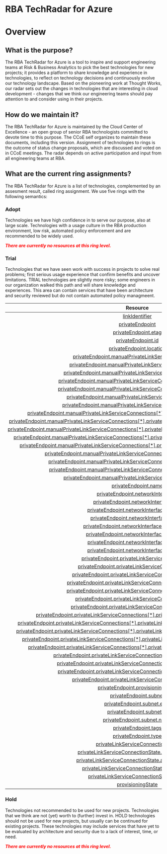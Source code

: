 
RBA TechRadar for Azure
=======================

# Overview

## What is the purpose?


The RBA TechRadar for Azure is a tool to inspire and support engineering teams at Risk & Business Analytics to pick the best technologies for new projects; it provides a platform to share knowledge and experience in technologies, to reflect on technology decisions and continuously evolve our technology landscape.  Based on the pioneering work at Thought Works, our radar sets out the changes in technologies that are interesting in cloud development - changes that we think our engineering teams should pay attention to and consider using in their projects.
## How do we maintain it?


The RBA TechRadar for Azure is maintained by the Cloud Center of Excellence - an open group of senior RBA technologists committed to devote time to this purpose.  The CCoE self organizes to maintain these documents, including this version.  Assignment of technologies to rings is the outcome of status change proposals, which are discussed and voted on in CCoE meetings.  The radar depends on active participation and input from all engineering teams at RBA.
## What are the current ring assignments?


The RBA TechRadar for Azure is a list of technologies, complemented by an assesment result, called ring assignment.  We use five rings with the following semantics:
### Adopt


Technologies we have high confidence in to serve our purpose, also at large scale.  Technologies with a usage culture in the RBA production environment, low risk, automated policy enforcement and are recommended to be widely used.  
  
***<font color="red"> There are currently no resources at this ring level. </font>***
### Trial


Technologies that we have seen work with success in projects to solve real problems;  first serious usage experience that confirm benefits and uncover limitations.  TRIAL technologies are slightly more risky; some engineers in our organization walked this path and will share knowledge and experiences.  This area can contain services that have been architecture and security reviewed but do not contain automated policy managmeent.  

|Resource|Description|Path|Status|
| :---: | :---: | :---: | :---: |
|[linkIdentifier](https://github.com/openrba/python-azure-techradar/blob/master/Microsoft.Network/privateLinkServices/privateEndpointConnections/linkIdentifier/README.md)|UNKNOWN|Microsoft.Network/privateLinkServices/privateEndpointConnections/linkIdentifier|TRIAL|
|[privateEndpoint](https://github.com/openrba/python-azure-techradar/blob/master/Microsoft.Network/privateLinkServices/privateEndpointConnections/privateEndpoint/README.md)|UNKNOWN|Microsoft.Network/privateLinkServices/privateEndpointConnections/privateEndpoint|TRIAL|
|[privateEndpoint.etag](https://github.com/openrba/python-azure-techradar/blob/master/Microsoft.Network/privateLinkServices/privateEndpointConnections/privateEndpoint.etag/README.md)|UNKNOWN|Microsoft.Network/privateLinkServices/privateEndpointConnections/privateEndpoint.etag|TRIAL|
|[privateEndpoint.id](https://github.com/openrba/python-azure-techradar/blob/master/Microsoft.Network/privateLinkServices/privateEndpointConnections/privateEndpoint.id/README.md)|UNKNOWN|Microsoft.Network/privateLinkServices/privateEndpointConnections/privateEndpoint.id|TRIAL|
|[privateEndpoint.location](https://github.com/openrba/python-azure-techradar/blob/master/Microsoft.Network/privateLinkServices/privateEndpointConnections/privateEndpoint.location/README.md)|UNKNOWN|Microsoft.Network/privateLinkServices/privateEndpointConnections/privateEndpoint.location|TRIAL|
|[privateEndpoint.manualPrivateLinkServiceConnections](https://github.com/openrba/python-azure-techradar/blob/master/Microsoft.Network/privateLinkServices/privateEndpointConnections/privateEndpoint.manualPrivateLinkServiceConnections/README.md)|UNKNOWN|Microsoft.Network/privateLinkServices/privateEndpointConnections/privateEndpoint.manualPrivateLinkServiceConnections|TRIAL|
|[privateEndpoint.manualPrivateLinkServiceConnections[*]](https://github.com/openrba/python-azure-techradar/blob/master/Microsoft.Network/privateLinkServices/privateEndpointConnections/privateEndpoint.manualPrivateLinkServiceConnections[*]/README.md)|UNKNOWN|Microsoft.Network/privateLinkServices/privateEndpointConnections/privateEndpoint.manualPrivateLinkServiceConnections[*]|TRIAL|
|[privateEndpoint.manualPrivateLinkServiceConnections[*].etag](https://github.com/openrba/python-azure-techradar/blob/master/Microsoft.Network/privateLinkServices/privateEndpointConnections/privateEndpoint.manualPrivateLinkServiceConnections[*].etag/README.md)|UNKNOWN|Microsoft.Network/privateLinkServices/privateEndpointConnections/privateEndpoint.manualPrivateLinkServiceConnections[*].etag|TRIAL|
|[privateEndpoint.manualPrivateLinkServiceConnections[*].groupIds](https://github.com/openrba/python-azure-techradar/blob/master/Microsoft.Network/privateLinkServices/privateEndpointConnections/privateEndpoint.manualPrivateLinkServiceConnections[*].groupIds/README.md)|UNKNOWN|Microsoft.Network/privateLinkServices/privateEndpointConnections/privateEndpoint.manualPrivateLinkServiceConnections[*].groupIds|TRIAL|
|[privateEndpoint.manualPrivateLinkServiceConnections[*].groupIds[*]](https://github.com/openrba/python-azure-techradar/blob/master/Microsoft.Network/privateLinkServices/privateEndpointConnections/privateEndpoint.manualPrivateLinkServiceConnections[*].groupIds[*]/README.md)|UNKNOWN|Microsoft.Network/privateLinkServices/privateEndpointConnections/privateEndpoint.manualPrivateLinkServiceConnections[*].groupIds[*]|TRIAL|
|[privateEndpoint.manualPrivateLinkServiceConnections[*].id](https://github.com/openrba/python-azure-techradar/blob/master/Microsoft.Network/privateLinkServices/privateEndpointConnections/privateEndpoint.manualPrivateLinkServiceConnections[*].id/README.md)|UNKNOWN|Microsoft.Network/privateLinkServices/privateEndpointConnections/privateEndpoint.manualPrivateLinkServiceConnections[*].id|TRIAL|
|[privateEndpoint.manualPrivateLinkServiceConnections[*].name](https://github.com/openrba/python-azure-techradar/blob/master/Microsoft.Network/privateLinkServices/privateEndpointConnections/privateEndpoint.manualPrivateLinkServiceConnections[*].name/README.md)|UNKNOWN|Microsoft.Network/privateLinkServices/privateEndpointConnections/privateEndpoint.manualPrivateLinkServiceConnections[*].name|TRIAL|
|[privateEndpoint.manualPrivateLinkServiceConnections[*].privateLinkServiceConnectionState](https://github.com/openrba/python-azure-techradar/blob/master/Microsoft.Network/privateLinkServices/privateEndpointConnections/privateEndpoint.manualPrivateLinkServiceConnections[*].privateLinkServiceConnectionState/README.md)|UNKNOWN|Microsoft.Network/privateLinkServices/privateEndpointConnections/privateEndpoint.manualPrivateLinkServiceConnections[*].privateLinkServiceConnectionState|TRIAL|
|[privateEndpoint.manualPrivateLinkServiceConnections[*].privateLinkServiceConnectionState.actionRequired](https://github.com/openrba/python-azure-techradar/blob/master/Microsoft.Network/privateLinkServices/privateEndpointConnections/privateEndpoint.manualPrivateLinkServiceConnections[*].privateLinkServiceConnectionState.actionRequired/README.md)|UNKNOWN|Microsoft.Network/privateLinkServices/privateEndpointConnections/privateEndpoint.manualPrivateLinkServiceConnections[*].privateLinkServiceConnectionState.actionRequired|TRIAL|
|[privateEndpoint.manualPrivateLinkServiceConnections[*].privateLinkServiceConnectionState.actionsRequired](https://github.com/openrba/python-azure-techradar/blob/master/Microsoft.Network/privateLinkServices/privateEndpointConnections/privateEndpoint.manualPrivateLinkServiceConnections[*].privateLinkServiceConnectionState.actionsRequired/README.md)|UNKNOWN|Microsoft.Network/privateLinkServices/privateEndpointConnections/privateEndpoint.manualPrivateLinkServiceConnections[*].privateLinkServiceConnectionState.actionsRequired|TRIAL|
|[privateEndpoint.manualPrivateLinkServiceConnections[*].privateLinkServiceConnectionState.description](https://github.com/openrba/python-azure-techradar/blob/master/Microsoft.Network/privateLinkServices/privateEndpointConnections/privateEndpoint.manualPrivateLinkServiceConnections[*].privateLinkServiceConnectionState.description/README.md)|UNKNOWN|Microsoft.Network/privateLinkServices/privateEndpointConnections/privateEndpoint.manualPrivateLinkServiceConnections[*].privateLinkServiceConnectionState.description|TRIAL|
|[privateEndpoint.manualPrivateLinkServiceConnections[*].privateLinkServiceConnectionState.status](https://github.com/openrba/python-azure-techradar/blob/master/Microsoft.Network/privateLinkServices/privateEndpointConnections/privateEndpoint.manualPrivateLinkServiceConnections[*].privateLinkServiceConnectionState.status/README.md)|UNKNOWN|Microsoft.Network/privateLinkServices/privateEndpointConnections/privateEndpoint.manualPrivateLinkServiceConnections[*].privateLinkServiceConnectionState.status|TRIAL|
|[privateEndpoint.manualPrivateLinkServiceConnections[*].privateLinkServiceId](https://github.com/openrba/python-azure-techradar/blob/master/Microsoft.Network/privateLinkServices/privateEndpointConnections/privateEndpoint.manualPrivateLinkServiceConnections[*].privateLinkServiceId/README.md)|UNKNOWN|Microsoft.Network/privateLinkServices/privateEndpointConnections/privateEndpoint.manualPrivateLinkServiceConnections[*].privateLinkServiceId|TRIAL|
|[privateEndpoint.manualPrivateLinkServiceConnections[*].provisioningState](https://github.com/openrba/python-azure-techradar/blob/master/Microsoft.Network/privateLinkServices/privateEndpointConnections/privateEndpoint.manualPrivateLinkServiceConnections[*].provisioningState/README.md)|UNKNOWN|Microsoft.Network/privateLinkServices/privateEndpointConnections/privateEndpoint.manualPrivateLinkServiceConnections[*].provisioningState|TRIAL|
|[privateEndpoint.manualPrivateLinkServiceConnections[*].requestMessage](https://github.com/openrba/python-azure-techradar/blob/master/Microsoft.Network/privateLinkServices/privateEndpointConnections/privateEndpoint.manualPrivateLinkServiceConnections[*].requestMessage/README.md)|UNKNOWN|Microsoft.Network/privateLinkServices/privateEndpointConnections/privateEndpoint.manualPrivateLinkServiceConnections[*].requestMessage|TRIAL|
|[privateEndpoint.manualPrivateLinkServiceConnections[*].type](https://github.com/openrba/python-azure-techradar/blob/master/Microsoft.Network/privateLinkServices/privateEndpointConnections/privateEndpoint.manualPrivateLinkServiceConnections[*].type/README.md)|UNKNOWN|Microsoft.Network/privateLinkServices/privateEndpointConnections/privateEndpoint.manualPrivateLinkServiceConnections[*].type|TRIAL|
|[privateEndpoint.name](https://github.com/openrba/python-azure-techradar/blob/master/Microsoft.Network/privateLinkServices/privateEndpointConnections/privateEndpoint.name/README.md)|UNKNOWN|Microsoft.Network/privateLinkServices/privateEndpointConnections/privateEndpoint.name|TRIAL|
|[privateEndpoint.networkInterfaces](https://github.com/openrba/python-azure-techradar/blob/master/Microsoft.Network/privateLinkServices/privateEndpointConnections/privateEndpoint.networkInterfaces/README.md)|UNKNOWN|Microsoft.Network/privateLinkServices/privateEndpointConnections/privateEndpoint.networkInterfaces|TRIAL|
|[privateEndpoint.networkInterfaces[*]](https://github.com/openrba/python-azure-techradar/blob/master/Microsoft.Network/privateLinkServices/privateEndpointConnections/privateEndpoint.networkInterfaces[*]/README.md)|UNKNOWN|Microsoft.Network/privateLinkServices/privateEndpointConnections/privateEndpoint.networkInterfaces[*]|TRIAL|
|[privateEndpoint.networkInterfaces[*].etag](https://github.com/openrba/python-azure-techradar/blob/master/Microsoft.Network/privateLinkServices/privateEndpointConnections/privateEndpoint.networkInterfaces[*].etag/README.md)|UNKNOWN|Microsoft.Network/privateLinkServices/privateEndpointConnections/privateEndpoint.networkInterfaces[*].etag|TRIAL|
|[privateEndpoint.networkInterfaces[*].id](https://github.com/openrba/python-azure-techradar/blob/master/Microsoft.Network/privateLinkServices/privateEndpointConnections/privateEndpoint.networkInterfaces[*].id/README.md)|UNKNOWN|Microsoft.Network/privateLinkServices/privateEndpointConnections/privateEndpoint.networkInterfaces[*].id|TRIAL|
|[privateEndpoint.networkInterfaces[*].location](https://github.com/openrba/python-azure-techradar/blob/master/Microsoft.Network/privateLinkServices/privateEndpointConnections/privateEndpoint.networkInterfaces[*].location/README.md)|UNKNOWN|Microsoft.Network/privateLinkServices/privateEndpointConnections/privateEndpoint.networkInterfaces[*].location|TRIAL|
|[privateEndpoint.networkInterfaces[*].name](https://github.com/openrba/python-azure-techradar/blob/master/Microsoft.Network/privateLinkServices/privateEndpointConnections/privateEndpoint.networkInterfaces[*].name/README.md)|UNKNOWN|Microsoft.Network/privateLinkServices/privateEndpointConnections/privateEndpoint.networkInterfaces[*].name|TRIAL|
|[privateEndpoint.networkInterfaces[*].tags](https://github.com/openrba/python-azure-techradar/blob/master/Microsoft.Network/privateLinkServices/privateEndpointConnections/privateEndpoint.networkInterfaces[*].tags/README.md)|UNKNOWN|Microsoft.Network/privateLinkServices/privateEndpointConnections/privateEndpoint.networkInterfaces[*].tags|TRIAL|
|[privateEndpoint.networkInterfaces[*].type](https://github.com/openrba/python-azure-techradar/blob/master/Microsoft.Network/privateLinkServices/privateEndpointConnections/privateEndpoint.networkInterfaces[*].type/README.md)|UNKNOWN|Microsoft.Network/privateLinkServices/privateEndpointConnections/privateEndpoint.networkInterfaces[*].type|TRIAL|
|[privateEndpoint.privateLinkServiceConnections](https://github.com/openrba/python-azure-techradar/blob/master/Microsoft.Network/privateLinkServices/privateEndpointConnections/privateEndpoint.privateLinkServiceConnections/README.md)|UNKNOWN|Microsoft.Network/privateLinkServices/privateEndpointConnections/privateEndpoint.privateLinkServiceConnections|TRIAL|
|[privateEndpoint.privateLinkServiceConnections[*]](https://github.com/openrba/python-azure-techradar/blob/master/Microsoft.Network/privateLinkServices/privateEndpointConnections/privateEndpoint.privateLinkServiceConnections[*]/README.md)|UNKNOWN|Microsoft.Network/privateLinkServices/privateEndpointConnections/privateEndpoint.privateLinkServiceConnections[*]|TRIAL|
|[privateEndpoint.privateLinkServiceConnections[*].etag](https://github.com/openrba/python-azure-techradar/blob/master/Microsoft.Network/privateLinkServices/privateEndpointConnections/privateEndpoint.privateLinkServiceConnections[*].etag/README.md)|UNKNOWN|Microsoft.Network/privateLinkServices/privateEndpointConnections/privateEndpoint.privateLinkServiceConnections[*].etag|TRIAL|
|[privateEndpoint.privateLinkServiceConnections[*].groupIds](https://github.com/openrba/python-azure-techradar/blob/master/Microsoft.Network/privateLinkServices/privateEndpointConnections/privateEndpoint.privateLinkServiceConnections[*].groupIds/README.md)|UNKNOWN|Microsoft.Network/privateLinkServices/privateEndpointConnections/privateEndpoint.privateLinkServiceConnections[*].groupIds|TRIAL|
|[privateEndpoint.privateLinkServiceConnections[*].groupIds[*]](https://github.com/openrba/python-azure-techradar/blob/master/Microsoft.Network/privateLinkServices/privateEndpointConnections/privateEndpoint.privateLinkServiceConnections[*].groupIds[*]/README.md)|UNKNOWN|Microsoft.Network/privateLinkServices/privateEndpointConnections/privateEndpoint.privateLinkServiceConnections[*].groupIds[*]|TRIAL|
|[privateEndpoint.privateLinkServiceConnections[*].id](https://github.com/openrba/python-azure-techradar/blob/master/Microsoft.Network/privateLinkServices/privateEndpointConnections/privateEndpoint.privateLinkServiceConnections[*].id/README.md)|UNKNOWN|Microsoft.Network/privateLinkServices/privateEndpointConnections/privateEndpoint.privateLinkServiceConnections[*].id|TRIAL|
|[privateEndpoint.privateLinkServiceConnections[*].name](https://github.com/openrba/python-azure-techradar/blob/master/Microsoft.Network/privateLinkServices/privateEndpointConnections/privateEndpoint.privateLinkServiceConnections[*].name/README.md)|UNKNOWN|Microsoft.Network/privateLinkServices/privateEndpointConnections/privateEndpoint.privateLinkServiceConnections[*].name|TRIAL|
|[privateEndpoint.privateLinkServiceConnections[*].privateLinkServiceConnectionState](https://github.com/openrba/python-azure-techradar/blob/master/Microsoft.Network/privateLinkServices/privateEndpointConnections/privateEndpoint.privateLinkServiceConnections[*].privateLinkServiceConnectionState/README.md)|UNKNOWN|Microsoft.Network/privateLinkServices/privateEndpointConnections/privateEndpoint.privateLinkServiceConnections[*].privateLinkServiceConnectionState|TRIAL|
|[privateEndpoint.privateLinkServiceConnections[*].privateLinkServiceConnectionState.actionRequired](https://github.com/openrba/python-azure-techradar/blob/master/Microsoft.Network/privateLinkServices/privateEndpointConnections/privateEndpoint.privateLinkServiceConnections[*].privateLinkServiceConnectionState.actionRequired/README.md)|UNKNOWN|Microsoft.Network/privateLinkServices/privateEndpointConnections/privateEndpoint.privateLinkServiceConnections[*].privateLinkServiceConnectionState.actionRequired|TRIAL|
|[privateEndpoint.privateLinkServiceConnections[*].privateLinkServiceConnectionState.actionsRequired](https://github.com/openrba/python-azure-techradar/blob/master/Microsoft.Network/privateLinkServices/privateEndpointConnections/privateEndpoint.privateLinkServiceConnections[*].privateLinkServiceConnectionState.actionsRequired/README.md)|UNKNOWN|Microsoft.Network/privateLinkServices/privateEndpointConnections/privateEndpoint.privateLinkServiceConnections[*].privateLinkServiceConnectionState.actionsRequired|TRIAL|
|[privateEndpoint.privateLinkServiceConnections[*].privateLinkServiceConnectionState.description](https://github.com/openrba/python-azure-techradar/blob/master/Microsoft.Network/privateLinkServices/privateEndpointConnections/privateEndpoint.privateLinkServiceConnections[*].privateLinkServiceConnectionState.description/README.md)|UNKNOWN|Microsoft.Network/privateLinkServices/privateEndpointConnections/privateEndpoint.privateLinkServiceConnections[*].privateLinkServiceConnectionState.description|TRIAL|
|[privateEndpoint.privateLinkServiceConnections[*].privateLinkServiceConnectionState.status](https://github.com/openrba/python-azure-techradar/blob/master/Microsoft.Network/privateLinkServices/privateEndpointConnections/privateEndpoint.privateLinkServiceConnections[*].privateLinkServiceConnectionState.status/README.md)|UNKNOWN|Microsoft.Network/privateLinkServices/privateEndpointConnections/privateEndpoint.privateLinkServiceConnections[*].privateLinkServiceConnectionState.status|TRIAL|
|[privateEndpoint.privateLinkServiceConnections[*].privateLinkServiceId](https://github.com/openrba/python-azure-techradar/blob/master/Microsoft.Network/privateLinkServices/privateEndpointConnections/privateEndpoint.privateLinkServiceConnections[*].privateLinkServiceId/README.md)|UNKNOWN|Microsoft.Network/privateLinkServices/privateEndpointConnections/privateEndpoint.privateLinkServiceConnections[*].privateLinkServiceId|TRIAL|
|[privateEndpoint.privateLinkServiceConnections[*].provisioningState](https://github.com/openrba/python-azure-techradar/blob/master/Microsoft.Network/privateLinkServices/privateEndpointConnections/privateEndpoint.privateLinkServiceConnections[*].provisioningState/README.md)|UNKNOWN|Microsoft.Network/privateLinkServices/privateEndpointConnections/privateEndpoint.privateLinkServiceConnections[*].provisioningState|TRIAL|
|[privateEndpoint.privateLinkServiceConnections[*].requestMessage](https://github.com/openrba/python-azure-techradar/blob/master/Microsoft.Network/privateLinkServices/privateEndpointConnections/privateEndpoint.privateLinkServiceConnections[*].requestMessage/README.md)|UNKNOWN|Microsoft.Network/privateLinkServices/privateEndpointConnections/privateEndpoint.privateLinkServiceConnections[*].requestMessage|TRIAL|
|[privateEndpoint.privateLinkServiceConnections[*].type](https://github.com/openrba/python-azure-techradar/blob/master/Microsoft.Network/privateLinkServices/privateEndpointConnections/privateEndpoint.privateLinkServiceConnections[*].type/README.md)|UNKNOWN|Microsoft.Network/privateLinkServices/privateEndpointConnections/privateEndpoint.privateLinkServiceConnections[*].type|TRIAL|
|[privateEndpoint.provisioningState](https://github.com/openrba/python-azure-techradar/blob/master/Microsoft.Network/privateLinkServices/privateEndpointConnections/privateEndpoint.provisioningState/README.md)|UNKNOWN|Microsoft.Network/privateLinkServices/privateEndpointConnections/privateEndpoint.provisioningState|TRIAL|
|[privateEndpoint.subnet](https://github.com/openrba/python-azure-techradar/blob/master/Microsoft.Network/privateLinkServices/privateEndpointConnections/privateEndpoint.subnet/README.md)|UNKNOWN|Microsoft.Network/privateLinkServices/privateEndpointConnections/privateEndpoint.subnet|TRIAL|
|[privateEndpoint.subnet.etag](https://github.com/openrba/python-azure-techradar/blob/master/Microsoft.Network/privateLinkServices/privateEndpointConnections/privateEndpoint.subnet.etag/README.md)|UNKNOWN|Microsoft.Network/privateLinkServices/privateEndpointConnections/privateEndpoint.subnet.etag|TRIAL|
|[privateEndpoint.subnet.id](https://github.com/openrba/python-azure-techradar/blob/master/Microsoft.Network/privateLinkServices/privateEndpointConnections/privateEndpoint.subnet.id/README.md)|UNKNOWN|Microsoft.Network/privateLinkServices/privateEndpointConnections/privateEndpoint.subnet.id|TRIAL|
|[privateEndpoint.subnet.name](https://github.com/openrba/python-azure-techradar/blob/master/Microsoft.Network/privateLinkServices/privateEndpointConnections/privateEndpoint.subnet.name/README.md)|UNKNOWN|Microsoft.Network/privateLinkServices/privateEndpointConnections/privateEndpoint.subnet.name|TRIAL|
|[privateEndpoint.tags](https://github.com/openrba/python-azure-techradar/blob/master/Microsoft.Network/privateLinkServices/privateEndpointConnections/privateEndpoint.tags/README.md)|UNKNOWN|Microsoft.Network/privateLinkServices/privateEndpointConnections/privateEndpoint.tags|TRIAL|
|[privateEndpoint.type](https://github.com/openrba/python-azure-techradar/blob/master/Microsoft.Network/privateLinkServices/privateEndpointConnections/privateEndpoint.type/README.md)|UNKNOWN|Microsoft.Network/privateLinkServices/privateEndpointConnections/privateEndpoint.type|TRIAL|
|[privateLinkServiceConnectionState](https://github.com/openrba/python-azure-techradar/blob/master/Microsoft.Network/privateLinkServices/privateEndpointConnections/privateLinkServiceConnectionState/README.md)|UNKNOWN|Microsoft.Network/privateLinkServices/privateEndpointConnections/privateLinkServiceConnectionState|TRIAL|
|[privateLinkServiceConnectionState.actionRequired](https://github.com/openrba/python-azure-techradar/blob/master/Microsoft.Network/privateLinkServices/privateEndpointConnections/privateLinkServiceConnectionState.actionRequired/README.md)|UNKNOWN|Microsoft.Network/privateLinkServices/privateEndpointConnections/privateLinkServiceConnectionState.actionRequired|TRIAL|
|[privateLinkServiceConnectionState.actionsRequired](https://github.com/openrba/python-azure-techradar/blob/master/Microsoft.Network/privateLinkServices/privateEndpointConnections/privateLinkServiceConnectionState.actionsRequired/README.md)|UNKNOWN|Microsoft.Network/privateLinkServices/privateEndpointConnections/privateLinkServiceConnectionState.actionsRequired|TRIAL|
|[privateLinkServiceConnectionState.description](https://github.com/openrba/python-azure-techradar/blob/master/Microsoft.Network/privateLinkServices/privateEndpointConnections/privateLinkServiceConnectionState.description/README.md)|UNKNOWN|Microsoft.Network/privateLinkServices/privateEndpointConnections/privateLinkServiceConnectionState.description|TRIAL|
|[privateLinkServiceConnectionState.status](https://github.com/openrba/python-azure-techradar/blob/master/Microsoft.Network/privateLinkServices/privateEndpointConnections/privateLinkServiceConnectionState.status/README.md)|UNKNOWN|Microsoft.Network/privateLinkServices/privateEndpointConnections/privateLinkServiceConnectionState.status|TRIAL|
|[provisioningState](https://github.com/openrba/python-azure-techradar/blob/master/Microsoft.Network/privateLinkServices/privateEndpointConnections/provisioningState/README.md)|UNKNOWN|Microsoft.Network/privateLinkServices/privateEndpointConnections/provisioningState|TRIAL|

### Hold


Technologies not recommended to be used for new projects. Technologies that we think are not (yet) worth to (further) invest in.  HOLD technologies should not be used for new projects, but usually can be continued for existing projects.  These technologies may include services that have yet to be evaluated by architecture and security due to a lack of interest, time, or need.  
  
***<font color="red"> There are currently no resources at this ring level. </font>***